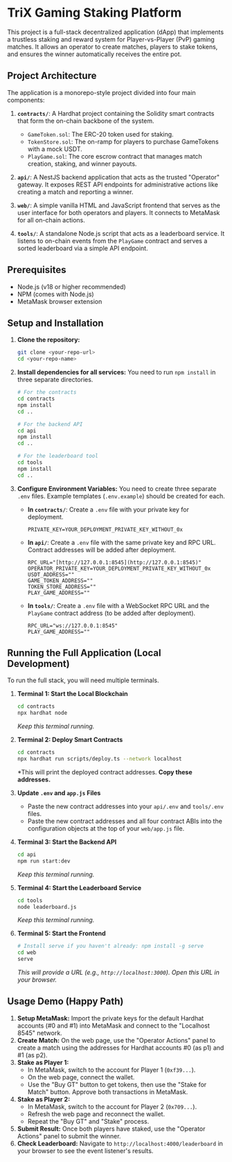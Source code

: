 # TriX Gaming Staking Platform

This project is a full-stack decentralized application (dApp) that implements a trustless staking and reward system for Player-vs-Player (PvP) gaming matches. It allows an operator to create matches, players to stake tokens, and ensures the winner automatically receives the entire pot.

## Project Architecture

The application is a monorepo-style project divided into four main components:

1.  **`contracts/`**: A Hardhat project containing the Solidity smart contracts that form the on-chain backbone of the system.

    - `GameToken.sol`: The ERC-20 token used for staking.
    - `TokenStore.sol`: The on-ramp for players to purchase GameTokens with a mock USDT.
    - `PlayGame.sol`: The core escrow contract that manages match creation, staking, and winner payouts.

2.  **`api/`**: A NestJS backend application that acts as the trusted "Operator" gateway. It exposes REST API endpoints for administrative actions like creating a match and reporting a winner.

3.  **`web/`**: A simple vanilla HTML and JavaScript frontend that serves as the user interface for both operators and players. It connects to MetaMask for all on-chain actions.

4.  **`tools/`**: A standalone Node.js script that acts as a leaderboard service. It listens to on-chain events from the `PlayGame` contract and serves a sorted leaderboard via a simple API endpoint.

## Prerequisites

- Node.js (v18 or higher recommended)
- NPM (comes with Node.js)
- MetaMask browser extension

## Setup and Installation

1.  **Clone the repository:**

    ```bash
    git clone <your-repo-url>
    cd <your-repo-name>
    ```

2.  **Install dependencies for all services:**
    You need to run `npm install` in three separate directories.

    ```bash
    # For the contracts
    cd contracts
    npm install
    cd ..

    # For the backend API
    cd api
    npm install
    cd ..

    # For the leaderboard tool
    cd tools
    npm install
    cd ..
    ```

3.  **Configure Environment Variables:**
    You need to create three separate `.env` files. Example templates (`.env.example`) should be created for each.

    - **In `contracts/`**: Create a `.env` file with your private key for deployment.
      ```
      PRIVATE_KEY=YOUR_DEPLOYMENT_PRIVATE_KEY_WITHOUT_0x
      ```
    - **In `api/`**: Create a `.env` file with the same private key and RPC URL. Contract addresses will be added after deployment.
      ```
      RPC_URL="[http://127.0.0.1:8545](http://127.0.0.1:8545)"
      OPERATOR_PRIVATE_KEY=YOUR_DEPLOYMENT_PRIVATE_KEY_WITHOUT_0x
      USDT_ADDRESS=""
      GAME_TOKEN_ADDRESS=""
      TOKEN_STORE_ADDRESS=""
      PLAY_GAME_ADDRESS=""
      ```
    - **In `tools/`**: Create a `.env` file with a WebSocket RPC URL and the `PlayGame` contract address (to be added after deployment).
      ```
      RPC_URL="ws://127.0.0.1:8545"
      PLAY_GAME_ADDRESS=""
      ```

## Running the Full Application (Local Development)

To run the full stack, you will need multiple terminals.

1.  **Terminal 1: Start the Local Blockchain**

    ```bash
    cd contracts
    npx hardhat node
    ```

    _Keep this terminal running._

2.  **Terminal 2: Deploy Smart Contracts**

    ```bash
    cd contracts
    npx hardhat run scripts/deploy.ts --network localhost
    ```

    \*This will print the deployed contract addresses. **Copy these addresses.**

3.  **Update `.env` and `app.js` Files**

    - Paste the new contract addresses into your `api/.env` and `tools/.env` files.
    - Paste the new contract addresses and all four contract ABIs into the configuration objects at the top of your `web/app.js` file.

4.  **Terminal 3: Start the Backend API**

    ```bash
    cd api
    npm run start:dev
    ```

    _Keep this terminal running._

5.  **Terminal 4: Start the Leaderboard Service**

    ```bash
    cd tools
    node leaderboard.js
    ```

    _Keep this terminal running._

6.  **Terminal 5: Start the Frontend**
    ```bash
    # Install serve if you haven't already: npm install -g serve
    cd web
    serve
    ```
    _This will provide a URL (e.g., `http://localhost:3000`). Open this URL in your browser._

## Usage Demo (Happy Path)

1.  **Setup MetaMask:** Import the private keys for the default Hardhat accounts (#0 and #1) into MetaMask and connect to the "Localhost 8545" network.
2.  **Create Match:** On the web page, use the "Operator Actions" panel to create a match using the addresses for Hardhat accounts #0 (as p1) and #1 (as p2).
3.  **Stake as Player 1:**
    - In MetaMask, switch to the account for Player 1 (`0xf39...`).
    - On the web page, connect the wallet.
    - Use the "Buy GT" button to get tokens, then use the "Stake for Match" button. Approve both transactions in MetaMask.
4.  **Stake as Player 2:**
    - In MetaMask, switch to the account for Player 2 (`0x709...`).
    - Refresh the web page and reconnect the wallet.
    - Repeat the "Buy GT" and "Stake" process.
5.  **Submit Result:** Once both players have staked, use the "Operator Actions" panel to submit the winner.
6.  **Check Leaderboard:** Navigate to `http://localhost:4000/leaderboard` in your browser to see the event listener's results.
